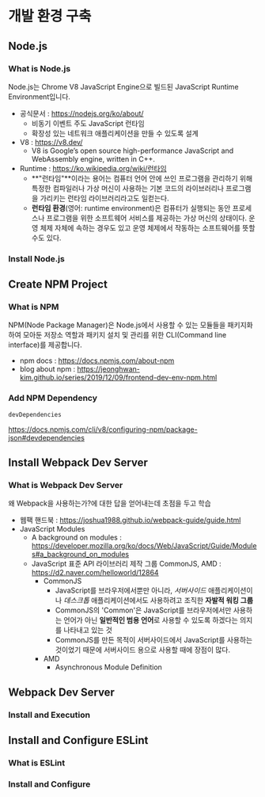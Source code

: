 # 개발 환경 구축

## Node.js

### What is Node.js

Node.js는 Chrome V8 JavaScript Engine으로 빌드된 JavaScript Runtime Environment입니다.

* 공식문서 : <https://nodejs.org/ko/about/>
  * 비동기 이벤트 주도 JavaScript 런타임
  * 확장성 있는 네트워크 애플리케이션을 만들 수 있도록 설계
* V8 : <https://v8.dev/>
  * V8 is Google’s open source high-performance JavaScript and WebAssembly engine, written in C++.
* Runtime : <https://ko.wikipedia.org/wiki/런타임>
  * **"런타임"**이라는 용어는 컴퓨터 언어 안에 쓰인 프로그램을 관리하기 위해 특정한 컴파일러나 가상 머신이 사용하는 기본 코드의 라이브러리나 프로그램을 가리키는 런타임 라이브러리라고도 일컫는다.
  * **런타임 환경**(영어: runtime environment)은 컴퓨터가 실행되는 동안 프로세스나 프로그램을 위한 소프트웨어 서비스를 제공하는 가상 머신의 상태이다. 운영 체제 자체에 속하는 경우도 있고 운영 체제에서 작동하는 소프트웨어를 뜻할 수도 있다.

### Install Node.js

## Create NPM Project

### What is NPM

NPM(Node Package Manager)은 Node.js에서 사용할 수 있는 모듈들을 패키지화하여 모아둔 저장소 역할과 패키지 설치 및 관리를 위한 CLI(Command line interface)를 제공합니다.

* npm docs : <https://docs.npmjs.com/about-npm>
* blog about npm : <https://jeonghwan-kim.github.io/series/2019/12/09/frontend-dev-env-npm.html>

### Add NPM Dependency

`devDependencies`

<https://docs.npmjs.com/cli/v8/configuring-npm/package-json#devdependencies>

## Install Webpack Dev Server

### What is Webpack Dev Server

왜 Webpack을 사용하는가?에 대한 답을 얻어내는데 초점을 두고 학습

* 웹팩 핸드북 : <https://joshua1988.github.io/webpack-guide/guide.html>
* JavaScript Modules
  * A background on modules : <https://developer.mozilla.org/ko/docs/Web/JavaScript/Guide/Modules#a_background_on_modules>
  * JavaScript 표준 API 라이브러리 제작 그룹 CommonJS, AMD : <https://d2.naver.com/helloworld/12864>
    * CommonJS
      * JavaScript를 브라우저에서뿐만 아니라, *서버사이드* 애플리케이션이나 *데스크톱* 애플리케이션에서도 사용하려고 조직한 **자발적 워킹 그룹**
      * CommonJS의 'Common'은 JavaScript를 브라우저에서만 사용하는 언어가 아닌 **일반적인 범용 언어**로 사용할 수 있도록 하겠다는 의지를 나타내고 있는 것
      * CommonJS를 만든 목적이 서버사이드에서 JavaScript를 사용하는 것이었기 때문에 서버사이드 용으로 사용할 때에 장점이 많다.
    * AMD
      * Asynchronous Module Definition

## Webpack Dev Server

### Install and Execution

## Install and Configure ESLint

### What is ESLint

### Install and Configure
